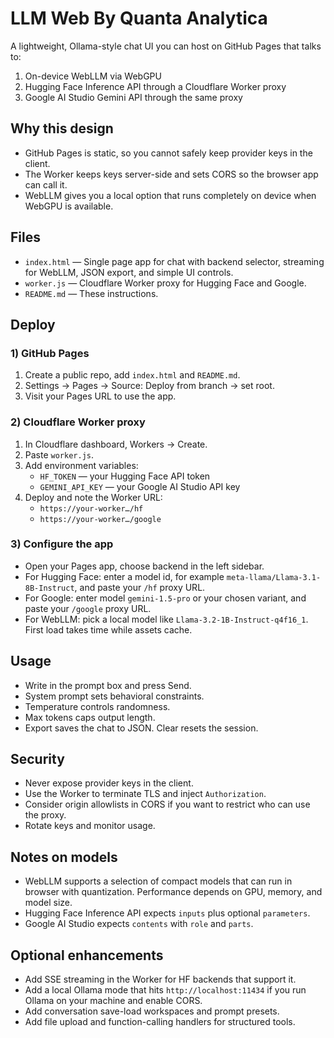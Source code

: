 # LLM Web By Quanta Analytica

A lightweight, Ollama-style chat UI you can host on GitHub Pages that talks to:
1) On-device WebLLM via WebGPU  
2) Hugging Face Inference API through a Cloudflare Worker proxy  
3) Google AI Studio Gemini API through the same proxy

## Why this design

- GitHub Pages is static, so you cannot safely keep provider keys in the client.  
- The Worker keeps keys server-side and sets CORS so the browser app can call it.  
- WebLLM gives you a local option that runs completely on device when WebGPU is available.

## Files

- `index.html` — Single page app for chat with backend selector, streaming for WebLLM, JSON export, and simple UI controls.  
- `worker.js` — Cloudflare Worker proxy for Hugging Face and Google.  
- `README.md` — These instructions.

## Deploy

### 1) GitHub Pages

1. Create a public repo, add `index.html` and `README.md`.  
2. Settings → Pages → Source: Deploy from branch → set root.  
3. Visit your Pages URL to use the app.

### 2) Cloudflare Worker proxy

1. In Cloudflare dashboard, Workers → Create.  
2. Paste `worker.js`.  
3. Add environment variables:
   - `HF_TOKEN` — your Hugging Face API token
   - `GEMINI_API_KEY` — your Google AI Studio API key
4. Deploy and note the Worker URL:
   - `https://your-worker…/hf`
   - `https://your-worker…/google`

### 3) Configure the app

- Open your Pages app, choose backend in the left sidebar.  
- For Hugging Face: enter a model id, for example `meta-llama/Llama-3.1-8B-Instruct`, and paste your `/hf` proxy URL.  
- For Google: enter model `gemini-1.5-pro` or your chosen variant, and paste your `/google` proxy URL.  
- For WebLLM: pick a local model like `Llama-3.2-1B-Instruct-q4f16_1`. First load takes time while assets cache.

## Usage

- Write in the prompt box and press Send.  
- System prompt sets behavioral constraints.  
- Temperature controls randomness.  
- Max tokens caps output length.  
- Export saves the chat to JSON. Clear resets the session.

## Security

- Never expose provider keys in the client.  
- Use the Worker to terminate TLS and inject `Authorization`.  
- Consider origin allowlists in CORS if you want to restrict who can use the proxy.  
- Rotate keys and monitor usage.

## Notes on models

- WebLLM supports a selection of compact models that can run in browser with quantization. Performance depends on GPU, memory, and model size.  
- Hugging Face Inference API expects `inputs` plus optional `parameters`.  
- Google AI Studio expects `contents` with `role` and `parts`.

## Optional enhancements

- Add SSE streaming in the Worker for HF backends that support it.  
- Add a local Ollama mode that hits `http://localhost:11434` if you run Ollama on your machine and enable CORS.  
- Add conversation save-load workspaces and prompt presets.  
- Add file upload and function-calling handlers for structured tools.
